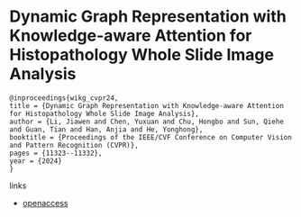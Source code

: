 # Dynamic Graph Representation with Knowledge-aware Attention for Histopathology Whole Slide Image Analysis

```
@inproceedings{wikg_cvpr24,
title = {Dynamic Graph Representation with Knowledge-aware Attention for Histopathology Whole Slide Image Analysis},
author = {Li, Jiawen and Chen, Yuxuan and Chu, Hongbo and Sun, Qiehe and Guan, Tian and Han, Anjia and He, Yonghong},
booktitle = {Proceedings of the IEEE/CVF Conference on Computer Vision and Pattern Recognition (CVPR)},
pages = {11323--11332},
year = {2024}
}
```

links
- [openaccess](https://openaccess.thecvf.com//content/CVPR2024/html/Li_Dynamic_Graph_Representation_with_Knowledge-aware_Attention_for_Histopathology_Whole_Slide_CVPR_2024_paper.html)
